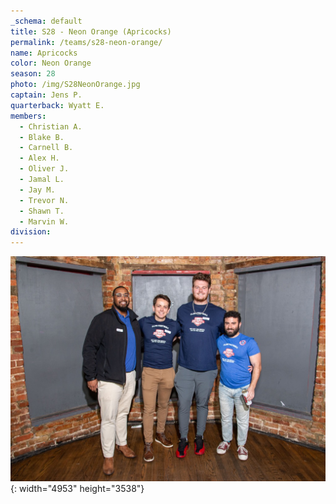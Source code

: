 ```yaml
---
_schema: default
title: S28 - Neon Orange (Apricocks)
permalink: /teams/s28-neon-orange/
name: Apricocks
color: Neon Orange
season: 28
photo: /img/S28NeonOrange.jpg
captain: Jens P.
quarterback: Wyatt E.
members:
  - Christian A.
  - Blake B.
  - Carnell B.
  - Alex H.
  - Oliver J.
  - Jamal L.
  - Jay M.
  - Trevor N.
  - Shawn T.
  - Marvin W.
division:
---
```

![](/img/da2-7066.jpg){: width="4953" height="3538"}